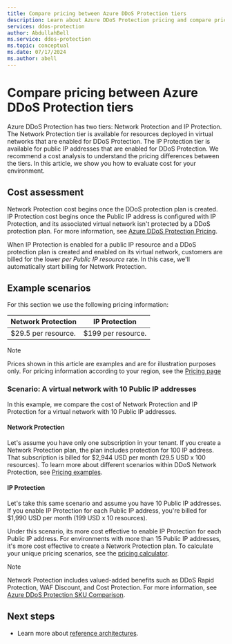 ```yaml
---
title: Compare pricing between Azure DDoS Protection tiers
description: Learn about Azure DDoS Protection pricing and compare pricing between Azure DDoS Protection tiers.
services: ddos-protection
author: AbdullahBell
ms.service: ddos-protection
ms.topic: conceptual
ms.date: 07/17/2024
ms.author: abell
---
```



# Compare pricing between Azure DDoS Protection tiers

Azure DDoS Protection has two tiers: Network Protection and IP Protection. The Network Protection tier is available for resources deployed in virtual networks that are enabled for DDoS Protection. The IP Protection tier is available for public IP addresses that are enabled for DDoS Protection. We recommend a cost analysis to understand the pricing differences between the tiers. In this article, we show you how to evaluate cost for your environment.

## Cost assessment

Network Protection cost begins once the DDoS protection plan is created. IP Protection cost begins once the Public IP address is configured with IP Protection, and its associated virtual network isn't protected by a DDoS protection plan. 
For more information, see [Azure DDoS Protection Pricing](https://azure.microsoft.com/pricing/details/ddos-protection/).

When IP Protection is enabled for a public IP resource and a DDoS protection plan is created and enabled on its virtual network, customers are billed for the lower *per Public IP resource* rate. In this case, we'll automatically start billing for Network Protection. 

## Example scenarios

For this section we use the following pricing information:

|  Network Protection | IP Protection | 
|---|---|  
| $29.5 per resource.  | $199 per resource.  |

> [!NOTE]
> Prices shown in this article are examples and are for illustration purposes only. For pricing information according to your region, see the [Pricing page](https://azure.microsoft.com/pricing/details/ddos-protection/)

### Scenario: A virtual network with 10 Public IP addresses

In this example, we compare the cost of Network Protection and IP Protection for a virtual network with 10 Public IP addresses. 

#### Network Protection

Let's assume you have only one subscription in your tenant. If you create a Network Protection plan, the plan includes protection for 100 IP address. That subscription is billed for $2,944 USD per month (29.5 USD x 100 resources). To learn more about different scenarios within DDoS Network Protection, see [Pricing examples](https://azure.microsoft.com/pricing/details/ddos-protection/#pricing).

#### IP Protection 

Let's take this same scenario and assume you have 10 Public IP addresses. If you enable IP Protection for each Public IP address, you're billed for $1,990 USD per month (199 USD x 10 resources).

Under this scenario, its more cost effective to enable IP Protection for each Public IP address. For environments with more than 15 Public IP addresses, it's more cost effective to create a Network Protection plan. To calculate your unique pricing scenarios, see the [pricing calculator](https://azure.microsoft.com/pricing/calculator/?service=ddos-protection).

> [!NOTE]
> Network Protection includes valued-added benefits such as DDoS Rapid Protection, WAF Discount, and Cost Protection. For more information, see [Azure DDoS Protection SKU Comparison](ddos-protection-sku-comparison.md).

## Next steps

- Learn more about [reference architectures](ddos-protection-reference-architectures.md).
